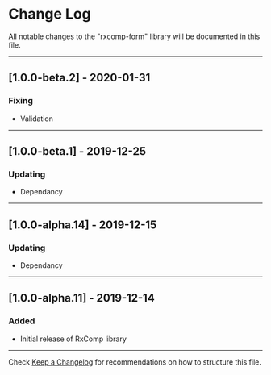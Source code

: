 # Change Log
All notable changes to the "rxcomp-form" library will be documented in this file.

---

## [1.0.0-beta.2] - 2020-01-31
### Fixing
- Validation

---

## [1.0.0-beta.1] - 2019-12-25
### Updating
- Dependancy

---

## [1.0.0-alpha.14] - 2019-12-15
### Updating
- Dependancy

---

## [1.0.0-alpha.11] - 2019-12-14
### Added
- Initial release of RxComp library

---

Check [Keep a Changelog](http://keepachangelog.com/) for recommendations on how to structure this file.
